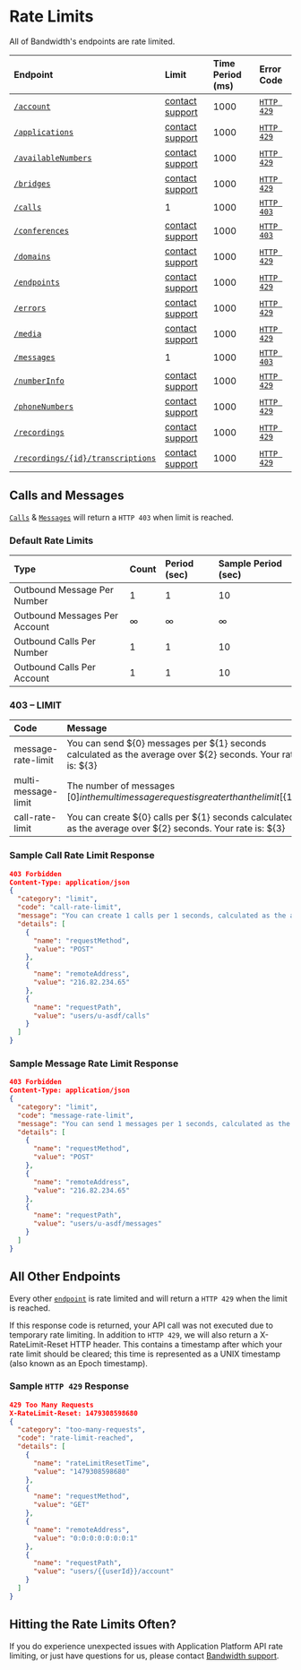 # Rate Limits

All of Bandwidth's endpoints are rate limited.

| Endpoint                                                                      | Limit                                                                   | Time Period (ms) | Error Code                    |
|:------------------------------------------------------------------------------|:------------------------------------------------------------------------|:-----------------|:------------------------------|
| [`/account`](methods/account/account.md)                                      | [contact support](https://support.bandwidth.com/access/unauthenticated) | 1000             | [`HTTP 429`](#all-other-endpoints) |
| [`/applications`](methods/applications/applications.md)                       | [contact support](https://support.bandwidth.com/access/unauthenticated) | 1000             | [`HTTP 429`](#all-other-endpoints) |
| [`/availableNumbers`](methods/availableNumbers/availableNumbers.md)           | [contact support](https://support.bandwidth.com/access/unauthenticated) | 1000             | [`HTTP 429`](#all-other-endpoints) |
| [`/bridges`](methods/bridges/bridges.md)                                      | [contact support](https://support.bandwidth.com/access/unauthenticated) | 1000             | [`HTTP 429`](#all-other-endpoints) |
| [`/calls`](methods/calls/calls.md)                                            | 1                                                                       | 1000             | [`HTTP 403`](#calls-and-messages)  |
| [`/conferences`](methods/conferences/conferences.md)                          | [contact support](https://support.bandwidth.com/access/unauthenticated) | 1000             | [`HTTP 403`](#calls-and-messages)  |
| [`/domains`](methods/domains/domains.md)                                      | [contact support](https://support.bandwidth.com/access/unauthenticated) | 1000             | [`HTTP 429`](#all-other-endpoints) |
| [`/endpoints`](methods/endpoints/endpoints.md)                                | [contact support](https://support.bandwidth.com/access/unauthenticated) | 1000             | [`HTTP 429`](#all-other-endpoints) |
| [`/errors`](methods/errors/errors.md)                                         | [contact support](https://support.bandwidth.com/access/unauthenticated) | 1000             | [`HTTP 429`](#all-other-endpoints) |
| [`/media`](methods/media/media.md)                                            | [contact support](https://support.bandwidth.com/access/unauthenticated) | 1000             | [`HTTP 429`](#all-other-endpoints) |
| [`/messages`](methods/messages/messages.md)                                   | 1                                                                       | 1000             | [`HTTP 403`](#calls-and-messages)  |
| [`/numberInfo`](methods/numberInfo/numberInfo.md)                             | [contact support](https://support.bandwidth.com/access/unauthenticated) | 1000             | [`HTTP 429`](#all-other-endpoints) |
| [`/phoneNumbers`](methods/phoneNumbers/phoneNumbers.md)                       | [contact support](https://support.bandwidth.com/access/unauthenticated) | 1000             | [`HTTP 429`](#all-other-endpoints) |
| [`/recordings`](methods/recordings/recordings.md)                             | [contact support](https://support.bandwidth.com/access/unauthenticated) | 1000             | [`HTTP 429`](#all-other-endpoints) |
| [`/recordings/{id}/transcriptions`](methods/transcriptions/transcriptions.md) | [contact support](https://support.bandwidth.com/access/unauthenticated) | 1000             | [`HTTP 429`](#all-other-endpoints) |


## Calls and Messages
[](#calls-and-messages)
[`Calls`](methods/calls/postCalls.md) & [`Messages`](methods/messages/postMessages.md) will return a `HTTP 403` when limit is reached.

### Default Rate Limits
| Type                          | Count | Period (sec) | Sample Period (sec) |
|:------------------------------|:------|:-------------|:--------------------|
| Outbound Message Per Number   | 1     | 1            | 10                  |
| Outbound Messages Per Account | ∞     | ∞            | ∞                   |
| Outbound Calls Per Number     | 1     | 1            | 10                  |
| Outbound Calls Per Account    | 1     | 1            | 10                  |

### 403 – LIMIT
| Code                | Message                                                                                                     |
|:--------------------|:------------------------------------------------------------------------------------------------------------|
| message-rate-limit  | You can send ${0} messages per ${1} seconds calculated as the average over ${2} seconds. Your rate is: ${3} |
| multi-message-limit | The number of messages [${0}] in the multi message request is greater than the limit [${1}].                |
| call-rate-limit     | You can create ${0} calls per ${1} seconds calculated as the average over ${2} seconds. Your rate is: ${3}  |

### Sample Call Rate Limit Response

```json
403 Forbidden
Content-Type: application/json
{
  "category": "limit",
  "code": "call-rate-limit",
  "message": "You can create 1 calls per 1 seconds, calculated as the average over 10 seconds. Your rate is: 1.1",
  "details": [
    {
      "name": "requestMethod",
      "value": "POST"
    },
    {
      "name": "remoteAddress",
      "value": "216.82.234.65"
    },
    {
      "name": "requestPath",
      "value": "users/u-asdf/calls"
    }
  ]
}
```

### Sample Message Rate Limit Response
```json
403 Forbidden
Content-Type: application/json
{
  "category": "limit",
  "code": "message-rate-limit",
  "message": "You can send 1 messages per 1 seconds, calculated as the average over 10 seconds. Your rate is: 1.1",
  "details": [
    {
      "name": "requestMethod",
      "value": "POST"
    },
    {
      "name": "remoteAddress",
      "value": "216.82.234.65"
    },
    {
      "name": "requestPath",
      "value": "users/u-asdf/messages"
    }
  ]
}
```


## All Other Endpoints
[](#all-other-endpoints)

Every other [`endpoint`](/methods/restApi.md) is rate limited and will return a `HTTP 429` when the limit is reached.

If this response code is returned, your API call was not executed due to temporary rate limiting. In addition to `HTTP 429`, we will also return a X-RateLimit-Reset HTTP header. This contains a timestamp after which your rate limit should be cleared; this time is represented as a UNIX timestamp (also known as an Epoch timestamp).


### Sample `HTTP 429` Response

```json
429 Too Many Requests
X-RateLimit-Reset: 1479308598680
{
  "category": "too-many-requests",
  "code": "rate-limit-reached",
  "details": [
    {
      "name": "rateLimitResetTime",
      "value": "1479308598680"
    },
    {
      "name": "requestMethod",
      "value": "GET"
    },
    {
      "name": "remoteAddress",
      "value": "0:0:0:0:0:0:0:1"
    },
    {
      "name": "requestPath",
      "value": "users/{{userId}}/account"
    }
  ]
}
```

## Hitting the Rate Limits Often?
If you do experience unexpected issues with Application Platform API rate limiting, or just have questions for us, please contact [Bandwidth support](https://support.bandwidth.com/access/unauthenticated).
